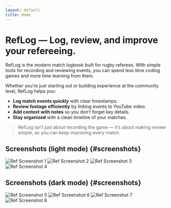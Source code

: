 ```yaml
---
layout: default
title: Home
---
```


# RefLog — Log, review, and improve your refereeing.

RefLog is the modern match logbook built for rugby referees. With simple tools for recording and reviewing events, you can spend less time coding games and more time learning from them.  

Whether you’re just starting out or building experience at the community level, RefLog helps you:  
- **Log match events quickly** with clear timestamps.  
- **Review footage efficiently** by linking events to YouTube video.  
- **Add context with notes** so you don’t forget key details.  
- **Stay organized** with a clean timeline of your matches.  

> RefLog isn’t just about recording the game — it’s about making review simple, so you can keep improving every match.

## Screenshots (light mode) {#screenshots}
<div class="shots">
  <img src="{{ '/img/screenshots/01reflog.png' | relative_url }}" alt="Ref Screenshot 1"/>
  <img src="{{ '/img/screenshots/02reflog.png' | relative_url }}" alt="Ref Screenshot 2"/>
  <img src="{{ '/img/screenshots/03reflog.png' | relative_url }}" alt="Ref Screenshot 3"/>
  <img src="{{ '/img/screenshots/04reflog.png' | relative_url }}" alt="Ref Screenshot 4"/>
</div>

## Screenshots (dark mode) {#screenshots}
<div class="iosshots">
  <img src="{{ '/img/screenshots/05dark.png' | relative_url }}" alt="Ref Screenshot 5"/>
  <img src="{{ '/img/screenshots/06dark.png' | relative_url }}" alt="Ref Screenshot 6"/>
  <img src="{{ '/img/screenshots/07dark.png' | relative_url }}" alt="Ref Screenshot 7"/>
  <img src="{{ '/img/screenshots/08dark.png' | relative_url }}" alt="Ref Screenshot 8"/>
</div>